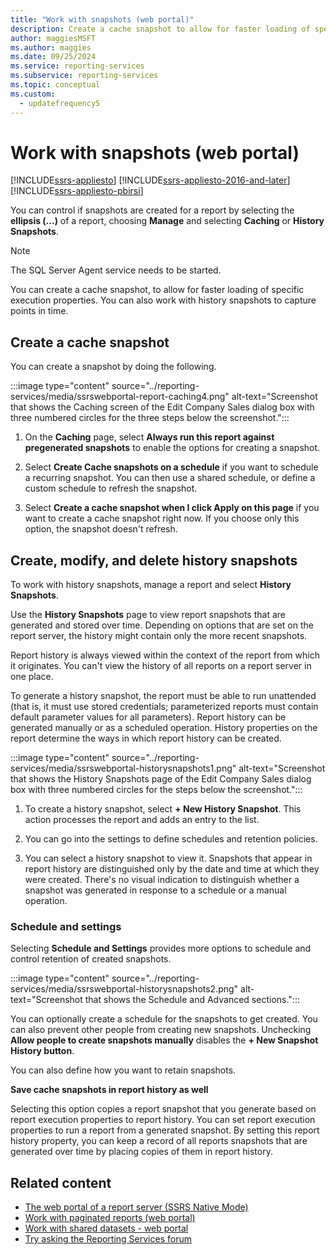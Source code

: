 ```yaml
---
title: "Work with snapshots (web portal)"
description: Create a cache snapshot to allow for faster loading of specific execution properties. You can also work with history snapshots to capture points in time.
author: maggiesMSFT
ms.author: maggies
ms.date: 09/25/2024
ms.service: reporting-services
ms.subservice: reporting-services
ms.topic: conceptual
ms.custom:
  - updatefrequency5
---
```


# Work with snapshots (web portal)

[!INCLUDE[ssrs-appliesto](../includes/ssrs-appliesto.md)] [!INCLUDE[ssrs-appliesto-2016-and-later](../includes/ssrs-appliesto-2016-and-later.md)] [!INCLUDE[ssrs-appliesto-pbirsi](../includes/ssrs-appliesto-pbirs.md)]

You can control if snapshots are created for a report by selecting the **ellipsis (...)** of a report, choosing **Manage** and selecting **Caching** or **History Snapshots**.  
  
> [!NOTE]
> The SQL Server Agent service needs to be started.  
   
You can create a cache snapshot, to allow for faster loading of specific execution properties. You can also work with history snapshots to capture points in time.  
  
## Create a cache snapshot  
  
You can create a snapshot by doing the following.  

:::image type="content" source="../reporting-services/media/ssrswebportal-report-caching4.png" alt-text="Screenshot that shows the Caching screen of the Edit Company Sales dialog box with three numbered circles for the three steps below the screenshot.":::


  
1.  On the **Caching** page, select **Always run this report against pregenerated snapshots** to enable the options for creating a snapshot.  
  
2.  Select **Create Cache snapshots on a schedule** if you want to schedule a recurring snapshot. You can then use a shared schedule, or define a custom schedule to refresh the snapshot.  
  
3.  Select **Create a cache snapshot when I click Apply on this page** if you want to create a cache snapshot right now. If you choose only this option, the snapshot doesn't refresh.  
  
## Create, modify, and delete history snapshots  
  
To work with history snapshots, manage a report and select **History Snapshots**.  
  
Use the **History Snapshots** page to view report snapshots that are generated and stored over time. Depending on options that are set on the report server, the history might contain only the more recent snapshots.  
  
Report history is always viewed within the context of the report from which it originates. You can't view the history of all reports on a report server in one place.  
  
To generate a history snapshot, the report must be able to run unattended (that is, it must use stored credentials; parameterized reports must contain default parameter values for all parameters). Report history can be generated manually or as a scheduled operation. History properties on the report determine the ways in which report history can be created.  

:::image type="content" source="../reporting-services/media/ssrswebportal-historysnapshots1.png" alt-text="Screenshot that shows the History Snapshots page of the Edit Company Sales dialog box with three numbered circles for the steps below the screenshot.":::

1.  To create a history snapshot, select **+ New History Snapshot**. This action processes the report and adds an entry to the list.  
  
2.  You can go into the settings to define schedules and retention policies.  
  
3.  You can select a history snapshot to view it. Snapshots that appear in report history are distinguished only by the date and time at which they were created. There's no visual indication to distinguish whether a snapshot was generated in response to a schedule or a manual operation.  
  
### Schedule and settings  
  
Selecting **Schedule and Settings** provides more options to schedule and control retention of created snapshots.  

:::image type="content" source="../reporting-services/media/ssrswebportal-historysnapshots2.png" alt-text="Screenshot that shows the Schedule and Advanced sections.":::

You can optionally create a schedule for the snapshots to get created. You can also prevent other people from creating new snapshots. Unchecking **Allow people to create snapshots manually** disables the **+ New Snapshot History button**.  
  
You can also define how you want to retain snapshots.  
  
**Save cache snapshots in report history as well**  
  
Selecting this option copies a report snapshot that you generate based on report execution properties to report history. You can set report execution properties to run a report from a generated snapshot. By setting this report history property, you can keep a record of all reports snapshots that are generated over time by placing copies of them in report history.

## Related content

- [The web portal of a report server (SSRS Native Mode)](../reporting-services/web-portal-ssrs-native-mode.md)
- [Work with paginated reports (web portal)](working-with-paginated-reports-web-portal.md)
- [Work with shared datasets - web portal](../reporting-services/work-with-shared-datasets-web-portal.md)
- [Try asking the Reporting Services forum](/answers/search.html?c=&f=&includeChildren=&q=ssrs+OR+reporting+services&redirect=search%2fsearch&sort=relevance&type=question+OR+idea+OR+kbentry+OR+answer+OR+topic+OR+user)
